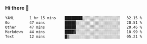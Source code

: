 ### Hi there 👋

<!--
**urzz/urzz** is a ✨ _special_ ✨ repository because its `README.md` (this file) appears on your GitHub profile.

Here are some ideas to get you started:

- 🔭 I’m currently working on ...
- 🌱 I’m currently learning ...
- 👯 I’m looking to collaborate on ...
- 🤔 I’m looking for help with ...
- 💬 Ask me about ...
- 📫 How to reach me: ...
- 😄 Pronouns: ...
- ⚡ Fun fact: ...
-->

<!--START_SECTION:waka-->

```txt
YAML       1 hr 15 mins    ████████░░░░░░░░░░░░░░░░░   32.15 %
Go         47 mins         █████░░░░░░░░░░░░░░░░░░░░   20.51 %
Other      47 mins         █████░░░░░░░░░░░░░░░░░░░░   20.46 %
Markdown   44 mins         ████▓░░░░░░░░░░░░░░░░░░░░   18.99 %
Text       12 mins         █▒░░░░░░░░░░░░░░░░░░░░░░░   05.21 %
```

<!--END_SECTION:waka-->
